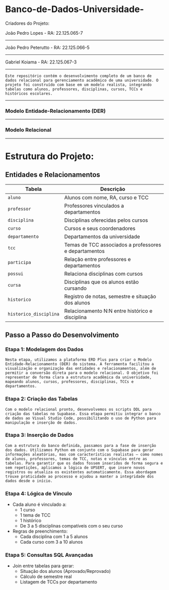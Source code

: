 # Banco-de-Dados-Universidade-

Criadores do Projeto:

João Pedro Lopes - RA: 22.125.065-7
***
João Pedro Peterutto - RA: 22.125.066-5
***
Gabriel Koiama - RA: 22.125.067-3
***

`Este repositório contém o desenvolvimento completo de um banco de dados relacional para gerenciamento acadêmico de uma universidade. O projeto foi construído com base em um modelo realista, integrando tabelas como alunos, professores, disciplinas, cursos, TCCs e históricos escolares.`

---


### Modelo Entidade-Relacionamento (DER)



---

### Modelo Relacional



---


# Estrutura do Projeto:

## Entidades e Relacionamentos

| Tabela        | Descrição |
|---------------|-----------|
| `aluno`       | Alunos com nome, RA, curso e TCC |
| `professor`   | Professores vinculados a departamentos |
| `disciplina`  | Disciplinas oferecidas pelos cursos |
| `curso`       | Cursos e seus coordenadores |
| `departamento`| Departamentos da universidade |
| `tcc`         | Temas de TCC associados a professores e departamentos |
| `participa`   | Relação entre professores e departamentos |
| `possui`      | Relaciona disciplinas com cursos |
| `cursa`       | Disciplinas que os alunos estão cursando |
| `historico`   | Registro de notas, semestre e situação dos alunos |
| `historico_disciplina` | Relacionamento N:N entre histórico e disciplina |


## Passo a Passo do Desenvolvimento

### Etapa 1: Modelagem dos Dados
`Nesta etapa, utilizamos a plataforma ERD Plus para criar o Modelo Entidade-Relacionamento (DER) do sistema. A ferramenta facilitou a visualização e organização das entidades e relacionamentos, além de permitir a conversão direta para o modelo relacional. O objetivo foi representar de forma clara a estrutura acadêmica da universidade, mapeando alunos, cursos, professores, disciplinas, TCCs e departamentos.`

### Etapa 2: Criação das Tabelas
`Com o modelo relacional pronto, desenvolvemos os scripts DDL para criação das tabelas no Supabase. Essa etapa permitiu integrar o banco de dados ao Visual Studio Code, possibilitando o uso de Python para manipulação e inserção de dados.`



### Etapa 3: Inserção de Dados
`Com a estrutura do banco definida, passamos para a fase de inserção dos dados. Utilizamos Python em conjunto com o Supabase para gerar informações aleatórias, mas com características realistas — como nomes de alunos, professores, temas de TCC, notas e vínculos entre as tabelas. Para garantir que os dados fossem inseridos de forma segura e sem repetições, aplicamos a lógica de UPSERT, que insere novos registros ou atualiza os existentes automaticamente. Essa abordagem trouxe praticidade ao processo e ajudou a manter a integridade dos dados desde o início.`

### Etapa 4: Lógica de Vínculo
- Cada aluno é vinculado a:
  - 1 curso
  - 1 tema de TCC
  - 1 histórico
  - De 3 a 5 disciplinas compatíveis com o seu curso
- Regras de preenchimento:
  - Cada disciplina com 1 a 5 alunos
  - Cada curso com 3 a 10 alunos

### Etapa 5: Consultas SQL Avançadas
- Join entre tabelas para gerar:
  - Situação dos alunos (Aprovado/Reprovado)
  - Cálculo de semestre real
  - Listagem de TCCs por departamento
   


